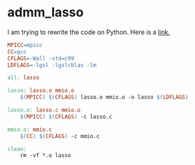 # admm_lasso
I am trying to rewrite the code on Python. Here is a [link.](http://web.stanford.edu/~boyd/papers/admm/mpi/) 
```makefile
MPICC=mpicc
CC=gcc
CFLAGS=-Wall -std=c99 
LDFLAGS=-lgsl -lgslcblas -lm

all: lasso

lasso: lasso.o mmio.o
	$(MPICC) $(CFLAGS) lasso.o mmio.o -o lasso $(LDFLAGS)

lasso.o: lasso.c mmio.o
	$(MPICC) $(CFLAGS) -c lasso.c

mmio.o: mmio.c
	$(CC) $(CFLAGS) -c mmio.c

clean:
	rm -vf *.o lasso
```
